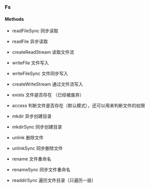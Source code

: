 ### Fs

#### Methods

- readFileSync 同步读取
- readFile 异步读取
- createReadStream 读取文件流
- writeFile 文件写入
- writeFileSync 文件同步写入

- createWriteStream 通过文件流写入

- exists  文件是否存在 （已经被废弃）
- access  判断文件是否存在（默认模式），还可以用来判断文件的权限

- mkdir 异步创建目录
- mkdirSync 同步创建目录

- unlink 删除文件
- unlinkSync 同步删除文件

- rename 文件重命名
- renameSync 同步文件重命名

- readdirSync 遍历文件目录（只遍历一层）

####
